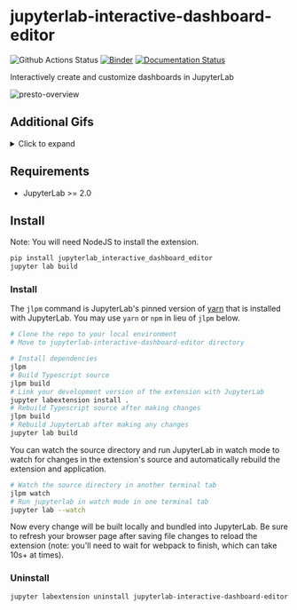# jupyterlab-interactive-dashboard-editor

![Github Actions Status](https://github.com/jupytercalpoly/jupyterlab-interactive-dashboard-editor/workflows/Build/badge.svg)
[![Binder](https://mybinder.org/badge_logo.svg)](https://mybinder.org/v2/gh/jupytercalpoly/jupyterlab-interactive-dashboard-editor/master?urlpath=lab)
[![Documentation Status](https://readthedocs.org/projects/jupyterlab-interactive-dashboard-editor/badge/?version=latest)](https://jupyterlab-interactive-dashboard-editor.readthedocs.io/en/latest/?badge=latest)

Interactively create and customize dashboards in JupyterLab

![presto-overview](https://github.com/jupytercalpoly/jupyterlab-interactive-dashboard-editor/blob/master/Design/gifs/overview.gif)

## Additional Gifs
<details>
  <summary>Click to expand</summary>
  Add and rearrange outputs on dashboards right from your notebook.

  ![add-move-resize](https://github.com/jupytercalpoly/jupyterlab-interactive-dashboard-editor/blob/master/Design/gifs/add_move_resize.gif)

  Add outputs from multiple notebooks.

  ![add-multiple](https://github.com/jupytercalpoly/jupyterlab-interactive-dashboard-editor/blob/master/Design/gifs/multiple_notebooks.gif)

  See changes immediately.

  ![see-changes](https://github.com/jupytercalpoly/jupyterlab-interactive-dashboard-editor/blob/master/Design/gifs/update_cells.gif)

  Preview your dashboard and interact with widgets in present mode.

  ![present-mode](https://github.com/jupytercalpoly/jupyterlab-interactive-dashboard-editor/blob/master/Design/gifs/present_edit.gif)

  Undo and redo.

  ![undo-redo](https://github.com/jupytercalpoly/jupyterlab-interactive-dashboard-editor/blob/master/Design/gifs/undo_redo.gif)

  Add markdown too.

  ![markdown-too](https://github.com/jupytercalpoly/jupyterlab-interactive-dashboard-editor/blob/master/Design/gifs/markdown_too.gif)

  Save dashboards to file,

  ![save-dashboard](https://github.com/jupytercalpoly/jupyterlab-interactive-dashboard-editor/blob/master/Design/gifs/save.gif)

  Load them up,

  ![load-dashboard](https://github.com/jupytercalpoly/jupyterlab-interactive-dashboard-editor/blob/master/Design/gifs/load.gif)

  And edit them again!

  ![edit-again](https://github.com/jupytercalpoly/jupyterlab-interactive-dashboard-editor/blob/master/Design/gifs/edit_again.gif)
</details>

## Requirements

* JupyterLab >= 2.0

## Install

Note: You will need NodeJS to install the extension.

```bash
pip install jupyterlab_interactive_dashboard_editor
jupyter lab build
```

### Install

The `jlpm` command is JupyterLab's pinned version of
[yarn](https://yarnpkg.com/) that is installed with JupyterLab. You may use
`yarn` or `npm` in lieu of `jlpm` below.

```bash
# Clone the repo to your local environment
# Move to jupyterlab-interactive-dashboard-editor directory

# Install dependencies
jlpm
# Build Typescript source
jlpm build
# Link your development version of the extension with JupyterLab
jupyter labextension install .
# Rebuild Typescript source after making changes
jlpm build
# Rebuild JupyterLab after making any changes
jupyter lab build
```

You can watch the source directory and run JupyterLab in watch mode to watch for changes in the extension's source and automatically rebuild the extension and application.

```bash
# Watch the source directory in another terminal tab
jlpm watch
# Run jupyterlab in watch mode in one terminal tab
jupyter lab --watch
```

Now every change will be built locally and bundled into JupyterLab. Be sure to refresh your browser page after saving file changes to reload the extension (note: you'll need to wait for webpack to finish, which can take 10s+ at times).

### Uninstall

```bash
jupyter labextension uninstall jupyterlab-interactive-dashboard-editor
```
